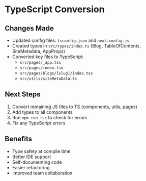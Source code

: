 # TypeScript Conversion

## Changes Made

- Updated config files: `tsconfig.json` and `next.config.js`
- Created types in `src/types/index.ts` (Blog, TableOfContents, SiteMetadata, AppProps)
- Converted key files to TypeScript:
  - `src/pages/_app.tsx`
  - `src/pages/index.tsx`
  - `src/pages/blogs/[slug]/index.tsx`
  - `src/utils/siteMetaData.ts`

## Next Steps

1. Convert remaining JS files to TS (components, utils, pages)
2. Add types to all components
3. Run `npm run tsc` to check for errors
4. Fix any TypeScript errors

## Benefits

- Type safety at compile time
- Better IDE support
- Self-documenting code
- Easier refactoring
- Improved team collaboration

